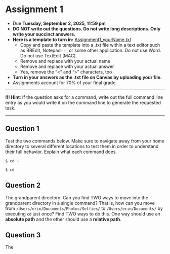 # Assignment 1

- Due **Tuesday, September 2, 2025, 11:59 pm** 
- **DO NOT write out the questions. Do not write long descriptions. Only write your succinct answers.**
- **Here is a template to turn in:** [Assignment1_yourName.txt](https://github.com/jesshill/CSU-2025FA-DSCI-510-001_LINUX_as_a_computational_platform/blob/main/Home_Work/Assignment1_yourName.txt)
  - Copy and paste the template into a .txt file within a text editor such as BBEdit, Notepad++, or some other application. Do not use Word. Do not use TextEdit (MAC).
  - Remove <yourNameHere> and replace with your actual name
  - Remove <answerHere> and replace with your actual answer
  - Yes, remove the “<” and “>” characters, too
- **Turn in your answers as the .txt file on Canvas by uploading your file.**
- Assignments account for 70% of your final grade. 

---

**!!! Hint**: If the question asks for a command, write out the full command line entry as you would write it on the command line to generate the requested task.

---

## Question 1

Test the two commands below. Make sure to navigate away from your home directory to several different locations to test them in order to understand their full behavior. Explain what each command does.

```
$ cd ~
```
```
$ cd -
```

## Question 2

The grandparent directory: Can you find TWO ways to move into the grandparent directory in a single command? That is, how can you move from
`/Users/erin/Documents/Photos/Selfies/` to `/Users/erin/Documents/` by executing `cd` just once? Find TWO ways to do this. One way should use an **absolute path** and the other should use a **relative path**.

## Question 3

The
